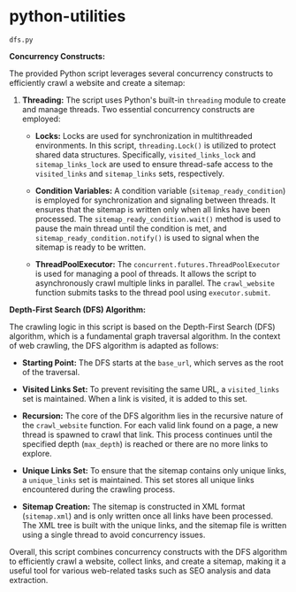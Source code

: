 # python-utilities

`dfs.py`



**Concurrency Constructs:**

The provided Python script leverages several concurrency constructs to efficiently crawl a website and create a sitemap:

1. **Threading:** The script uses Python's built-in `threading` module to create and manage threads. Two essential concurrency constructs are employed:

   - **Locks:** Locks are used for synchronization in multithreaded environments. In this script, `threading.Lock()` is utilized to protect shared data structures. Specifically, `visited_links_lock` and `sitemap_links_lock` are used to ensure thread-safe access to the `visited_links` and `sitemap_links` sets, respectively.

   - **Condition Variables:** A condition variable (`sitemap_ready_condition`) is employed for synchronization and signaling between threads. It ensures that the sitemap is written only when all links have been processed. The `sitemap_ready_condition.wait()` method is used to pause the main thread until the condition is met, and `sitemap_ready_condition.notify()` is used to signal when the sitemap is ready to be written.

   - **ThreadPoolExecutor:** The `concurrent.futures.ThreadPoolExecutor` is used for managing a pool of threads. It allows the script to asynchronously crawl multiple links in parallel. The `crawl_website` function submits tasks to the thread pool using `executor.submit`.

**Depth-First Search (DFS) Algorithm:**

The crawling logic in this script is based on the Depth-First Search (DFS) algorithm, which is a fundamental graph traversal algorithm. In the context of web crawling, the DFS algorithm is adapted as follows:

- **Starting Point:** The DFS starts at the `base_url`, which serves as the root of the traversal.

- **Visited Links Set:** To prevent revisiting the same URL, a `visited_links` set is maintained. When a link is visited, it is added to this set.

- **Recursion:** The core of the DFS algorithm lies in the recursive nature of the `crawl_website` function. For each valid link found on a page, a new thread is spawned to crawl that link. This process continues until the specified depth (`max_depth`) is reached or there are no more links to explore.

- **Unique Links Set:** To ensure that the sitemap contains only unique links, a `unique_links` set is maintained. This set stores all unique links encountered during the crawling process.

- **Sitemap Creation:** The sitemap is constructed in XML format (`sitemap.xml`) and is only written once all links have been processed. The XML tree is built with the unique links, and the sitemap file is written using a single thread to avoid concurrency issues.

Overall, this script combines concurrency constructs with the DFS algorithm to efficiently crawl a website, collect links, and create a sitemap, making it a useful tool for various web-related tasks such as SEO analysis and data extraction.
